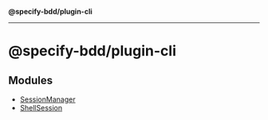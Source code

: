 **@specify-bdd/plugin-cli**

***

# @specify-bdd/plugin-cli

## Modules

- [SessionManager](SessionManager/README.md)
- [ShellSession](ShellSession/README.md)
